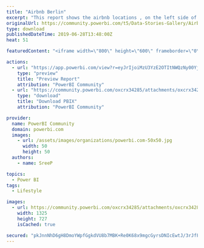```yaml
---
title: "Airbnb Berlin"
excerpt: "This report shows the airbnb locations , on the left side of report we have various filters to make our choosing accordingly. The report also shows"
originalUrl: https://community.powerbi.com/t5/Data-Stories-Gallery/Airbnb-Berlin/m-p/727596
type: download
publishedDateTime: 2019-06-28T13:48:00Z
heat: 51

featuredContent: "<iframe width=\"800\" height=\"600\" frameborder=\"0\" src=\"https://app.powerbi.com/view?r=eyJrIjoiMzU3YzE2OTItNWQzNy00YjI4LTk4NGUtOTdhZTM2NzMxNjE1IiwidCI6IjIzMWRkOWNkLWRkYzctNGZiYS1hZTc4LTlmNGFjM2M5MTJlNyIsImMiOjN9\"></iframe>"

actions:
  - url: "https://app.powerbi.com/view?r=eyJrIjoiMzU3YzE2OTItNWQzNy00YjI4LTk4NGUtOTdhZTM2NzMxNjE1IiwidCI6IjIzMWRkOWNkLWRkYzctNGZiYS1hZTc4LTlmNGFjM2M5MTJlNyIsImMiOjN9"
    type: "preview"
    title: "Preview Report"
    attribution: "PowerBI Community"
  - url: "https://community.powerbi.com/oxcrx34285/attachments/oxcrx34285/DataStoriesGallery/2732/2/Airbnb.pbix"
    type: "download"
    title: "Download PBIX"
    attribution: "PowerBI Community"

provider:
  name: PowerBI Community
  domain: powerbi.com
  images:
    - url: /assets/images/organizations/powerbi.com-50x50.jpg
      width: 50
      height: 50
  authors:
    - name: SreeP

topics:
  - Power BI
tags:
  - Lifestyle

images:
  - url: https://community.powerbi.com/oxcrx34285/attachments/oxcrx34285/DataStoriesGallery/2732/1/Airbnbsnapshot.png
    width: 1325
    height: 727
    isCached: true

secured: "pkJnnNhD6gH8DmoYWpfGgkdVU8b7MBK+Re0K68x9mgcGyrsDNIcEwtJ/3rJfF3UORPBURKqoRNKIPTWICKvgPRikacdB+A5PMaI5jS+MX65BkyaO1hksybqElwFiUDLpKZs40NL/B0xk8FVuiCYW6UZGjUI6V50DP7pn8NbGpx8ePHcT5FvYqbjvQwGlZTiXvNxMd49QT0kJdUJ9y8Q1P5oNcL3HVylTeipK4G9YpjtOW++kAHJ1D//sSHUzjH07U+vRs4qN+uFvPQwDQQkmCqlBUpQ4FBbCEL9why1zs61zWKIn/TdK8U8oDYI5/w9hZZ8MCTZ/O+j38bf8dRmYodmOYtkPYyyfa1VycCGrSFip2ArjZqI2gLi+DbW1KOd2lA1t+HuwJcyGhW8cUV3oGw==;dHsNteOhSEg/ZgjFigJr0Q=="
---
```


